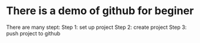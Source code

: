 # There is a demo of github for beginer

There are many stept:
Step 1: set up project
Step 2: create project
Step 3: push project to github